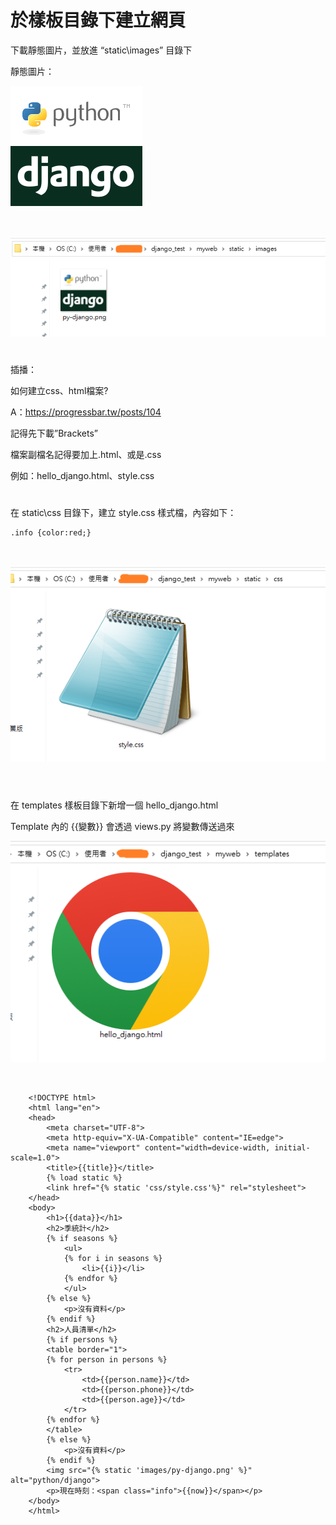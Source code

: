 # 於樣板目錄下建立網頁

下載靜態圖片，並放進 “static\images” 目錄下

靜態圖片：

![image](https://github.com/YueYue32/Django_Learning/blob/main/7.%20%E7%B6%B2%E5%9D%80%E7%9A%84%E5%B0%8D%E6%87%89%E8%88%87%E5%A7%94%E6%B4%BE/3.%20%E6%96%BC%E6%A8%A3%E6%9D%BF%E7%9B%AE%E9%8C%84%E4%B8%8B%E5%BB%BA%E7%AB%8B%E7%B6%B2%E9%A0%81/py-django.png)

<br>

![image](https://github.com/YueYue32/Django_Learning/blob/main/7.%20%E7%B6%B2%E5%9D%80%E7%9A%84%E5%B0%8D%E6%87%89%E8%88%87%E5%A7%94%E6%B4%BE/3.%20%E6%96%BC%E6%A8%A3%E6%9D%BF%E7%9B%AE%E9%8C%84%E4%B8%8B%E5%BB%BA%E7%AB%8B%E7%B6%B2%E9%A0%81/1.png)


#

插播：

如何建立css、html檔案?

A：https://progressbar.tw/posts/104


記得先下載”Brackets”

檔案副檔名記得要加上.html、或是.css

例如：hello_django.html、style.css

#

在 static\css 目錄下，建立 style.css 樣式檔，內容如下：


    .info {color:red;}

<br>

![image](https://github.com/YueYue32/Django_Learning/blob/main/7.%20%E7%B6%B2%E5%9D%80%E7%9A%84%E5%B0%8D%E6%87%89%E8%88%87%E5%A7%94%E6%B4%BE/3.%20%E6%96%BC%E6%A8%A3%E6%9D%BF%E7%9B%AE%E9%8C%84%E4%B8%8B%E5%BB%BA%E7%AB%8B%E7%B6%B2%E9%A0%81/2.png)


# 

<br>
在 templates 樣板目錄下新增一個 hello_django.html

Template 內的 {{變數}} 會透過 views.py 將變數傳送過來

![image](https://github.com/YueYue32/Django_Learning/blob/main/7.%20%E7%B6%B2%E5%9D%80%E7%9A%84%E5%B0%8D%E6%87%89%E8%88%87%E5%A7%94%E6%B4%BE/3.%20%E6%96%BC%E6%A8%A3%E6%9D%BF%E7%9B%AE%E9%8C%84%E4%B8%8B%E5%BB%BA%E7%AB%8B%E7%B6%B2%E9%A0%81/3.png)

<br>

        <!DOCTYPE html>
        <html lang="en">
        <head>
            <meta charset="UTF-8">
            <meta http-equiv="X-UA-Compatible" content="IE=edge">
            <meta name="viewport" content="width=device-width, initial-scale=1.0">
            <title>{{title}}</title>
            {% load static %}
            <link href="{% static 'css/style.css'%}" rel="stylesheet">
        </head>
        <body>
            <h1>{{data}}</h1>
            <h2>季統計</h2>
            {% if seasons %}
                <ul>
                {% for i in seasons %}
                    <li>{{i}}</li>
                {% endfor %}
                </ul>
            {% else %}
                <p>沒有資料</p>
            {% endif %}
            <h2>人員清單</h2>
            {% if persons %}
            <table border="1">
            {% for person in persons %}
                <tr>
                    <td>{{person.name}}</td>
                    <td>{{person.phone}}</td>
                    <td>{{person.age}}</td>
                </tr>
            {% endfor %}
            </table>
            {% else %}
                <p>沒有資料</p>
            {% endif %}
            <img src="{% static 'images/py-django.png' %}" alt="python/django">
            <p>現在時刻：<span class="info">{{now}}</span></p>
        </body>
        </html>

    
